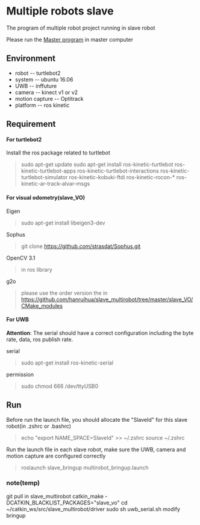 # Multiple robots slave
The program of multiple robot project running in slave robot 

Please run the [Master program](https://github.com/hanruihua/master_multirobot) in master computer 

## Environment

- robot -- turtlebot2
- system -- ubuntu 16.06
- UWB -- inffuture
- camera -- kinect v1 or v2
- motion capture -- Optitrack
- platform -- ros kinetic

## Requirement 

#### For turtlebot2
Install the ros package related to turtlebot
> sudo apt-get update
> sudo apt-get install ros-kinetic-turtlebot ros-kinetic-turtlebot-apps ros-kinetic-turtlebot-interactions ros-kinetic-turtlebot-simulator ros-kinetic-kobuki-ftdi ros-kinetic-rocon-* ros-kinetic-ar-track-alvar-msgs

#### For visual odometry(slave_VO)

Eigen
 > sudo apt-get install libeigen3-dev

Sophus
 > git clone https://github.com/strasdat/Sophus.git

OpenCV 3.1
 > in ros library
 
 g2o
 > please use the order version the in https://github.com/hanruihua/slave_multirobot/tree/master/slave_VO/CMake_modules
 
#### For UWB
**Attention**: The serial should have a correct configuration including the byte rate, data, ros publish rate.

serial
> sudo apt-get install ros-kinetic-serial

permission
> sudo chmod 666 /dev/ttyUSB0

## Run
Before run the launch file, you should allocate the "SlaveId" for this slave robot(in .zshrc or .bashrc)
> echo "export NAME_SPACE=SlaveId" >> ~/.zshrc
> source ~/.zshrc 

Run the launch file in each slave robot, make sure the UWB, camera and motion capture are configured correctly

> roslaunch slave_bringup multirobot_bringup.launch

### note(temp)
git pull in slave_multirobot
catkin_make -DCATKIN_BLACKLIST_PACKAGES="slave_vo"
cd ~/catkin_ws/src/slave_multirobot/driver
sudo sh uwb_serial.sh
modify bringup

















